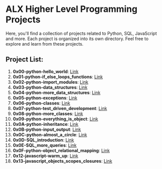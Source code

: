 # ALX Higher Level Programming Projects

Here, you'll find a collection of projects related to Python, SQL, JavaScript and more. Each project is organized into its own directory. Feel free to explore and learn from these projects.

## Project List:

1. **0x00-python-hello_world**: [Link](https://github.com/thevorgx/alx-higher_level_programming/tree/master/0x00-python-hello_world)
2. **0x01-python-if_else_loops_functions**: [Link](https://github.com/thevorgx/alx-higher_level_programming/tree/master/0x01-python-if_else_loops_functions)
3. **0x02-python-import_modules**: [Link](https://github.com/thevorgx/alx-higher_level_programming/tree/master/0x02-python-import_modules)
4. **0x03-python-data_structures**: [Link](https://github.com/thevorgx/alx-higher_level_programming/tree/master/0x03-python-data_structures)
5. **0x04-python-more_data_structures**: [Link](https://github.com/thevorgx/alx-higher_level_programming/tree/master/0x04-python-more_data_structures)
6. **0x05-python-exceptions**: [Link](https://github.com/thevorgx/alx-higher_level_programming/tree/master/0x05-python-exceptions)
7. **0x06-python-classes**: [Link](https://github.com/thevorgx/alx-higher_level_programming/tree/master/0x06-python-classes)
8. **0x07-python-test_driven_development**: [Link](https://github.com/thevorgx/alx-higher_level_programming/tree/master/0x07-python-test_driven_development)
9. **0x08-python-more_classes**: [Link](https://github.com/thevorgx/alx-higher_level_programming/tree/master/0x08-python-more_classes)
10. **0x09-python-everything_is_object**: [Link](https://github.com/thevorgx/alx-higher_level_programming/tree/master/0x09-python-everything_is_object)
11. **0x0A-python-inheritance**: [Link](https://github.com/thevorgx/alx-higher_level_programming/tree/master/0x0A-python-inheritanc)
12. **0x0B-python-input_output**: [Link](https://github.com/thevorgx/alx-higher_level_programming/tree/master/0x0B-python-input_output)
13. **0x0C-python-almost_a_circle**: [Link](https://github.com/thevorgx/alx-higher_level_programming/tree/master/0x0C-python-almost_a_circle)
14. **0x0D-SQL_introduction**: [Link](https://github.com/thevorgx/alx-higher_level_programming/tree/master/0x0D-SQL_introduction)
15. **0x0E-SQL_more_queries**: [Link](https://github.com/thevorgx/alx-higher_level_programming/tree/master/0x0E-SQL_more_queries)
16. **0x0F-python-object_relational_mapping**: [Link](https://github.com/thevorgx/alx-higher_level_programming/tree/master/0x0F-python-object_relational_mapping)
17. **0x12-javascript-warm_up**: [Link](https://github.com/thevorgx/alx-higher_level_programming/tree/master/0x12-javascript-warm_up)
18. **0x13-javascript_objects_scopes_closures**: [Link](https://github.com/thevorgx/alx-higher_level_programming/tree/master/0x13-javascript_objects_scopes_closures)
